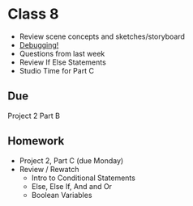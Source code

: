 # Class 8

* Review scene concepts and sketches/storyboard
* [Debugging!](https://docs.google.com/presentation/d/1eSXrSb43eJ6kqaGvvDZvDnR5dbw-NIZKvuElHQVVzWk/edit?usp=sharing)
* Questions from last week
* Review If Else Statements
* Studio Time for Part C 


## Due
Project 2 Part B

## Homework
* Project 2, Part C (due Monday)
* Review / Rewatch 
	* Intro to Conditional Statements
	* Else, Else If, And and Or
	* Boolean Variables
